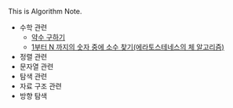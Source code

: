 This is Algorithm Note.

* 수학 관련
  * [약수 구하기](https://github.com/hjs6877/algorithm_note/blob/master/src/main/java/com/itvillage/math/Divisor.java)
  * [1부터 N 까지의 숫자 중에 소수 찾기(에라토스테네스의 체 알고리즘)](https://github.com/hjs6877/algorithm_note/blob/master/src/main/java/com/itvillage/math/FindPrimeNumbers.java)
* 정렬 관련
* 문자열 관련
* 탐색 관련
* 자료 구조 관련
* 방향 탐색
